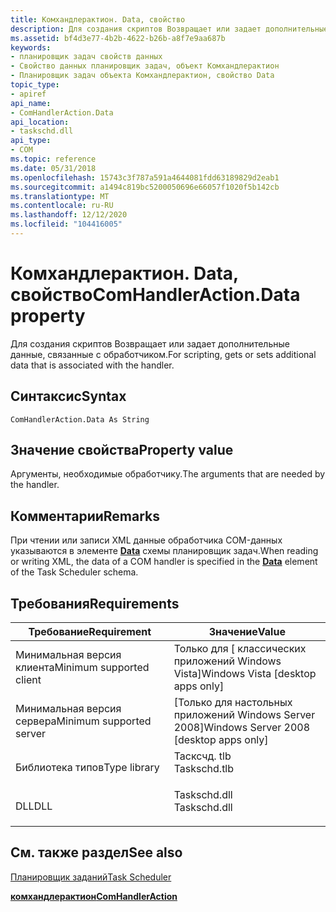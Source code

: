 ```yaml
---
title: Комхандлерактион. Data, свойство
description: Для создания скриптов Возвращает или задает дополнительные данные, связанные с обработчиком.
ms.assetid: bf4d3e77-4b2b-4622-b26b-a8f7e9aa687b
keywords:
- планировщик задач свойств данных
- Свойство данных планировщик задач, объект Комхандлерактион
- Планировщик задач объекта Комхандлерактион, свойство Data
topic_type:
- apiref
api_name:
- ComHandlerAction.Data
api_location:
- taskschd.dll
api_type:
- COM
ms.topic: reference
ms.date: 05/31/2018
ms.openlocfilehash: 15743c3f787a591a4644081fdd63189829d2eab1
ms.sourcegitcommit: a1494c819bc5200050696e66057f1020f5b142cb
ms.translationtype: MT
ms.contentlocale: ru-RU
ms.lasthandoff: 12/12/2020
ms.locfileid: "104416005"
---
```

# <a name="comhandleractiondata-property"></a><span data-ttu-id="f1b7e-106">Комхандлерактион. Data, свойство</span><span class="sxs-lookup"><span data-stu-id="f1b7e-106">ComHandlerAction.Data property</span></span>

<span data-ttu-id="f1b7e-107">Для создания скриптов Возвращает или задает дополнительные данные, связанные с обработчиком.</span><span class="sxs-lookup"><span data-stu-id="f1b7e-107">For scripting, gets or sets additional data that is associated with the handler.</span></span>

## <a name="syntax"></a><span data-ttu-id="f1b7e-108">Синтаксис</span><span class="sxs-lookup"><span data-stu-id="f1b7e-108">Syntax</span></span>


```VB
ComHandlerAction.Data As String
```



## <a name="property-value"></a><span data-ttu-id="f1b7e-109">Значение свойства</span><span class="sxs-lookup"><span data-stu-id="f1b7e-109">Property value</span></span>

<span data-ttu-id="f1b7e-110">Аргументы, необходимые обработчику.</span><span class="sxs-lookup"><span data-stu-id="f1b7e-110">The arguments that are needed by the handler.</span></span>

## <a name="remarks"></a><span data-ttu-id="f1b7e-111">Комментарии</span><span class="sxs-lookup"><span data-stu-id="f1b7e-111">Remarks</span></span>

<span data-ttu-id="f1b7e-112">При чтении или записи XML данные обработчика COM-данных указываются в элементе [**Data**](taskschedulerschema-data-comhandlertype-element.md) схемы планировщик задач.</span><span class="sxs-lookup"><span data-stu-id="f1b7e-112">When reading or writing XML, the data of a COM handler is specified in the [**Data**](taskschedulerschema-data-comhandlertype-element.md) element of the Task Scheduler schema.</span></span>

## <a name="requirements"></a><span data-ttu-id="f1b7e-113">Требования</span><span class="sxs-lookup"><span data-stu-id="f1b7e-113">Requirements</span></span>



| <span data-ttu-id="f1b7e-114">Требование</span><span class="sxs-lookup"><span data-stu-id="f1b7e-114">Requirement</span></span> | <span data-ttu-id="f1b7e-115">Значение</span><span class="sxs-lookup"><span data-stu-id="f1b7e-115">Value</span></span> |
|-------------------------------------|-----------------------------------------------------------------------------------------|
| <span data-ttu-id="f1b7e-116">Минимальная версия клиента</span><span class="sxs-lookup"><span data-stu-id="f1b7e-116">Minimum supported client</span></span><br/> | <span data-ttu-id="f1b7e-117">Только для \[ классических приложений Windows Vista\]</span><span class="sxs-lookup"><span data-stu-id="f1b7e-117">Windows Vista \[desktop apps only\]</span></span><br/>                                          |
| <span data-ttu-id="f1b7e-118">Минимальная версия сервера</span><span class="sxs-lookup"><span data-stu-id="f1b7e-118">Minimum supported server</span></span><br/> | <span data-ttu-id="f1b7e-119">\[Только для настольных приложений Windows Server 2008\]</span><span class="sxs-lookup"><span data-stu-id="f1b7e-119">Windows Server 2008 \[desktop apps only\]</span></span><br/>                                    |
| <span data-ttu-id="f1b7e-120">Библиотека типов</span><span class="sxs-lookup"><span data-stu-id="f1b7e-120">Type library</span></span><br/>             | <dl> <span data-ttu-id="f1b7e-121"><dt>Тасксчд. tlb</dt></span><span class="sxs-lookup"><span data-stu-id="f1b7e-121"><dt>Taskschd.tlb</dt></span></span> </dl> |
| <span data-ttu-id="f1b7e-122">DLL</span><span class="sxs-lookup"><span data-stu-id="f1b7e-122">DLL</span></span><br/>                      | <dl> <span data-ttu-id="f1b7e-123"><dt>Taskschd.dll</dt></span><span class="sxs-lookup"><span data-stu-id="f1b7e-123"><dt>Taskschd.dll</dt></span></span> </dl> |



## <a name="see-also"></a><span data-ttu-id="f1b7e-124">См. также раздел</span><span class="sxs-lookup"><span data-stu-id="f1b7e-124">See also</span></span>

<dl> <dt>

[<span data-ttu-id="f1b7e-125">Планировщик заданий</span><span class="sxs-lookup"><span data-stu-id="f1b7e-125">Task Scheduler</span></span>](task-scheduler-start-page.md)
</dt> <dt>

[<span data-ttu-id="f1b7e-126">**комхандлерактион**</span><span class="sxs-lookup"><span data-stu-id="f1b7e-126">**ComHandlerAction**</span></span>](comhandleraction.md)
</dt> </dl>

 

 





